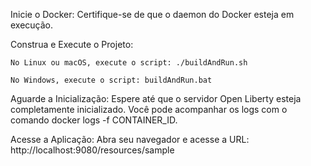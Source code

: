 Inicie o Docker: Certifique-se de que o daemon do Docker esteja em execução.

Construa e Execute o Projeto:

    No Linux ou macOS, execute o script: ./buildAndRun.sh

    No Windows, execute o script: buildAndRun.bat

Aguarde a Inicialização: Espere até que o servidor Open Liberty esteja completamente inicializado. Você pode acompanhar os logs com o comando docker logs -f CONTAINER_ID.

Acesse a Aplicação: Abra seu navegador e acesse a URL: http://localhost:9080/resources/sample